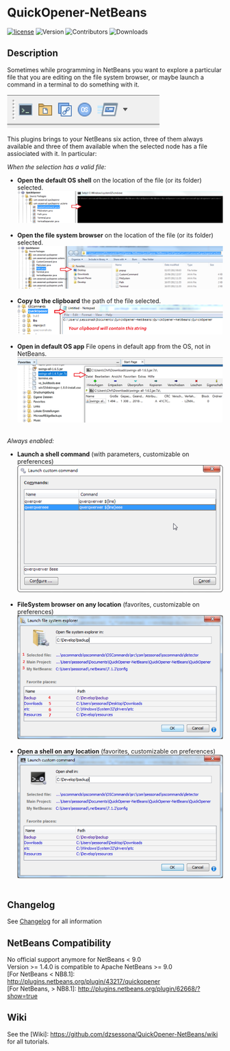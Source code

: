 # QuickOpener-NetBeans

[![license](https://img.shields.io/badge/License-Apache%202.0-blue.svg)](https://opensource.org/licenses/Apache-2.0) ![Version](https://img.shields.io/badge/version-1.3.1-green.svg) ![Contributors](https://img.shields.io/github/contributors/chris2011/QuickOpener-NetBeans.svg) ![Downloads](https://img.shields.io/github/downloads/chris2011/QuickOpener-NetBeans/total.svg)


## Description

Sometimes while programming in NetBeans you want to explore a particular file that you are editing on the file system browser, or maybe launch a command in a terminal to do something with it.

![Plugin toolbar](qoscreenshots/shot2.png)

This plugins brings to your NetBeans six action, three of them always available and three of them available when the selected node has a file assiociated with it. In particular:

_When the selection has a valid file:_

* **Open the default OS shell** on the location of the file (or its folder) selected.
![icon](qoscreenshots/shot7.png)&nbsp;
* **Open the file system browser** on the location of the file (or its folder) selected.
![icon](qoscreenshots/shot8.png)&nbsp;
* **Copy to the clipboard** the path of the file selected.
![icon](qoscreenshots/shot9.png)&nbsp;
* **Open in default OS app** File opens in default app from the OS, not in NetBeans.
![icon](qoscreenshots/shot12.png)&nbsp;

_Always enabled:_

* **Launch a shell command** (with parameters, customizable on preferences) ![icon](qoscreenshots/launch.png)&nbsp; 
* **FileSystem browser on any location** (favorites, customizable on preferences)
![icon](qoscreenshots/shot10.png)&nbsp; 
* **Open a shell on any location** (favorites, customizable on preferences)
![icon](qoscreenshots/shot11.png)&nbsp; 


## Changelog

See [Changelog](./Changelog.md) for all information


## NetBeans Compatibility

No official support anymore for NetBeans < 9.0  
Version >= 1.4.0 is compatible to Apache NetBeans >= 9.0  
[For NetBeans < NB8.1]: http://plugins.netbeans.org/plugin/43217/quickopener  
[For NetBeans, > NB8.1]: http://plugins.netbeans.org/plugin/62668/?show=true  


## Wiki

See the [Wiki]: https://github.com/dzsessona/QuickOpener-NetBeans/wiki for all tutorials.